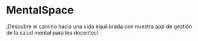 # MentalSpace
¡Descubre el camino hacia una vida equilibrada con nuestra app de gestión de la salud mental para los docentes!
